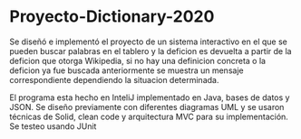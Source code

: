 # Proyecto-Dictionary-2020

Se diseñó e implementó el proyecto de un sistema interactivo en el que se pueden buscar palabras en el tablero y la deficion es devuelta a partir de la deficion que otorga Wikipedia, si no hay una definicion concreta o la deficion ya fue buscada anteriormente se muestra un mensaje correspondiente dependiendo la situacion determinada.

El programa esta hecho en InteliJ implementado en Java, bases de datos y JSON. Se diseño previamente con diferentes diagramas UML y se usaron técnicas de Solid, clean code y arquitectura MVC para su implementación. Se testeo usando JUnit
